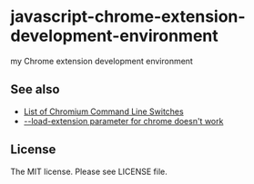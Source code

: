 # javascript-chrome-extension-development-environment

my Chrome extension development environment

## See also

- [List of Chromium Command Line Switches](http://peter.sh/experiments/chromium-command-line-switches/)
- [--load-extension parameter for chrome doesn't work](http://stackoverflow.com/questions/25064523/load-extension-parameter-for-chrome-doesnt-work)

## License

The MIT license. Please see LICENSE file.
